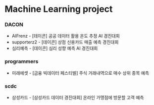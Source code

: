 # Machine Learning project 

### DACON  

* AIFrenz - [데이콘] 공공 데이터 활용 온도 추정 AI 경진대회  
* supporterz2 - [데이콘] 상점 신용카드 매출 예측 경진대회  
* 심리예측 - [데이콘] 심리 성향 예측 AI 경진대회 

### programmers

* 미래에셋 - [금융 빅데이터 페스티벌] 주식 거래내역으로 매수 상위 종목 예측 

### scdc 

* 삼성카드 - [삼성카드 데이터 경진대회] 온라인 가맹점에 방문할 고객 예측